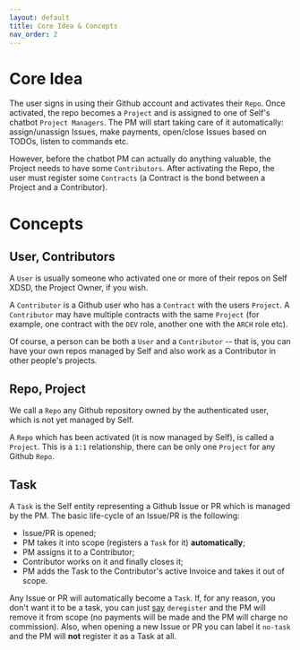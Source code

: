 ```yaml
---
layout: default
title: Core Idea & Concepts
nav_order: 2
---
```


# Core Idea

The user signs in using their Github account and activates their ``Repo``. Once activated,
the repo becomes a ``Project`` and is assigned to one of Self's chatbot ``Project Managers``. The PM will start taking care
of it automatically: assign/unassign Issues, make payments, open/close Issues based on TODOs, listen to commands etc.

However, before the chatbot PM can actually do anything valuable, the Project needs to have some ``Contributors``.
After activating the Repo, the user must register some ``Contracts`` (a Contract is the bond between a Project and a Contributor).

# Concepts

## User, Contributors

A ``User`` is usually someone who activated one or more of their repos on Self XDSD, the Project Owner, if you wish.

A ``Contributor`` is a Github user who has a ``Contract`` with the users ``Project``. A ``Contributor`` may have multiple
contracts with the same ``Project`` (for example, one contract with the ``DEV`` role, another one with the ``ARCH`` role etc).

Of course, a person can be both a ``User`` and a ``Contributor`` -- that is, you can have your own repos managed by Self and also
work as a Contributor in other people's projects.

## Repo, Project

We call a ``Repo`` any Github repository owned by the authenticated user, which is not yet managed by Self.

A ``Repo`` which has been activated (it is now managed by Self), is called a ``Project``. This is a ``1:1`` relationship,
there can be only one ``Project`` for any Github ``Repo``.

## Task

A ``Task`` is the Self entity representing a Github Issue or PR which is managed by the PM. The basic life-cycle of an Issue/PR is the following:

- Issue/PR is opened;
- PM takes it into scope (registers a ``Task`` for it) **automatically**;
- PM assigns it to a Contributor;
- Contributor works on it and finally closes it;
- PM adds the Task to the Contributor's active Invoice and takes it out of scope.

Any Issue or PR will automatically become a ``Task``. If, for any reason, you don't want it to be a task,
you can just [say](#) ``deregister`` and the PM will remove it from scope (no payments will be made and the PM will charge no commission). Also, when opening a new Issue or PR you can label it ``no-task`` and the PM will **not** register it as a Task at all.
